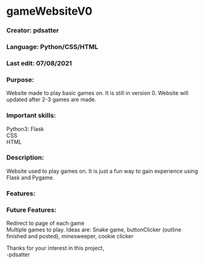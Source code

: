 # gameWebsiteV0

### **Creator:** pdsatter
### **Language:** Python/CSS/HTML
### **Last edit:** 07/08/2021
### **Purpose:**  
Website made to play basic games on.  It is still in version 0.  Website will updated after 2-3 games are made.
### **Important skills:**  
Python3: Flask  
CSS  
HTML  

### **Description:**  
Website used to play games on.  It is just a fun way to gain experience using Flask and Pygame.

### **Features:** 


### **Future Features:**  
Redirect to page of each game  
Multiple games to play.  Ideas are: Snake game, buttonClicker (outline finished and posted), minesweeper, cookie clicker

Thanks for your interest in this project,  
-pdsatter
